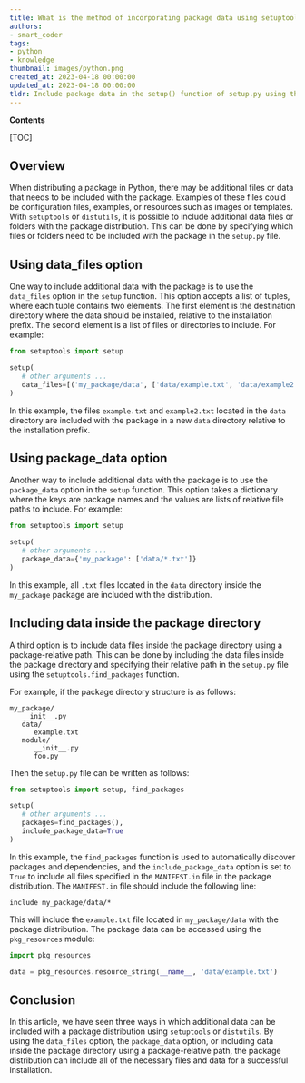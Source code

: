 ```yaml
---
title: What is the method of incorporating package data using setuptools/distutils?
authors:
- smart_coder
tags:
- python
- knowledge
thumbnail: images/python.png
created_at: 2023-04-18 00:00:00
updated_at: 2023-04-18 00:00:00
tldr: Include package data in the setup() function of setup.py using the package\_data parameter.
---
```


**Contents**

[TOC]

## Overview

When distributing a package in Python, there may be additional files or data that needs to be included with the package. Examples of these files could be configuration files, examples, or resources such as images or templates. With `setuptools` or `distutils`, it is possible to include additional data files or folders with the package distribution. This can be done by specifying which files or folders need to be included with the package in the `setup.py` file.

## Using data_files option

One way to include additional data with the package is to use the `data_files` option in the `setup` function. This option accepts a list of tuples, where each tuple contains two elements. The first element is the destination directory where the data should be installed, relative to the installation prefix. The second element is a list of files or directories to include. For example:

```python
from setuptools import setup

setup(
   # other arguments ...
   data_files=[('my_package/data', ['data/example.txt', 'data/example2.txt'])]
)
```

In this example, the files `example.txt` and `example2.txt` located in the `data` directory are included with the package in a new `data` directory relative to the installation prefix.

## Using package_data option

Another way to include additional data with the package is to use the `package_data` option in the `setup` function. This option takes a dictionary where the keys are package names and the values are lists of relative file paths to include. For example:

```python
from setuptools import setup

setup(
   # other arguments ...
   package_data={'my_package': ['data/*.txt']}
)
```

In this example, all `.txt` files located in the `data` directory inside the `my_package` package are included with the distribution.

## Including data inside the package directory

A third option is to include data files inside the package directory using a package-relative path. This can be done by including the data files inside the package directory and specifying their relative path in the `setup.py` file using the `setuptools.find_packages` function.

For example, if the package directory structure is as follows:

```
my_package/
   __init__.py
   data/
      example.txt
   module/
      __init__.py
      foo.py
```

Then the `setup.py` file can be written as follows:

```python
from setuptools import setup, find_packages

setup(
   # other arguments ...
   packages=find_packages(),
   include_package_data=True
)
```

In this example, the `find_packages` function is used to automatically discover packages and dependencies, and the `include_package_data` option is set to `True` to include all files specified in the `MANIFEST.in` file in the package distribution. The `MANIFEST.in` file should include the following line:

```
include my_package/data/*
```

This will include the `example.txt` file located in `my_package/data` with the package distribution. The package data can be accessed using the `pkg_resources` module:

```python
import pkg_resources

data = pkg_resources.resource_string(__name__, 'data/example.txt')
```

## Conclusion

In this article, we have seen three ways in which additional data can be included with a package distribution using `setuptools` or `distutils`. By using the `data_files` option, the `package_data` option, or including data inside the package directory using a package-relative path, the package distribution can include all of the necessary files and data for a successful installation.
